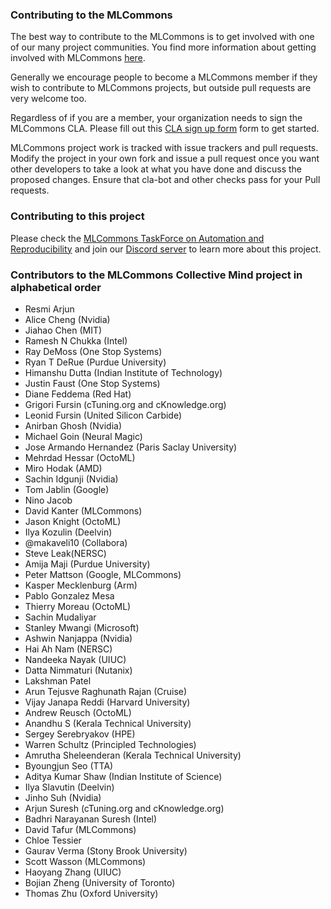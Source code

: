 ### Contributing to the MLCommons

The best way to contribute to the MLCommons is to get involved with one of our many project communities. 
You find more information about getting involved with MLCommons [here](https://mlcommons.org/en/get-involved/#getting-started). 

Generally we encourage people to become a MLCommons member if they wish to contribute to MLCommons projects, 
but outside pull requests are very welcome too.

Regardless of if you are a member, your organization needs to sign the MLCommons CLA. 
Please fill out this [CLA sign up form](https://forms.gle/Ew1KkBVpyeJDuRw67) form to get started.

MLCommons project work is tracked with issue trackers and pull requests. 
Modify the project in your own fork and issue a pull request once you want other developers 
to take a look at what you have done and discuss the proposed changes. 
Ensure that cla-bot and other checks pass for your Pull requests.

### Contributing to this project

Please check the [MLCommons TaskForce on Automation and Reproducibility](docs/taskforce.md)
and join our [Discord server](https://discord.gg/JjWNWXKxwT)
to learn more about this project.

### Contributors to the MLCommons Collective Mind project in alphabetical order

* Resmi Arjun
* Alice Cheng (Nvidia)
* Jiahao Chen (MIT)
* Ramesh N Chukka (Intel)
* Ray DeMoss (One Stop Systems)
* Ryan T DeRue (Purdue University)
* Himanshu Dutta (Indian Institute of Technology)
* Justin Faust (One Stop Systems)
* Diane Feddema (Red Hat)
* Grigori Fursin (cTuning.org and cKnowledge.org)
* Leonid Fursin (United Silicon Carbide)
* Anirban Ghosh (Nvidia)
* Michael Goin (Neural Magic)
* Jose Armando Hernandez (Paris Saclay University)
* Mehrdad Hessar (OctoML)
* Miro Hodak (AMD)
* Sachin Idgunji (Nvidia)
* Tom Jablin (Google)
* Nino Jacob
* David Kanter (MLCommons)
* Jason Knight (OctoML)
* Ilya Kozulin (Deelvin)
* @makaveli10 (Collabora)
* Steve Leak(NERSC) 
* Amija Maji (Purdue University)
* Peter Mattson (Google, MLCommons)
* Kasper Mecklenburg (Arm)
* Pablo Gonzalez Mesa
* Thierry Moreau (OctoML)
* Sachin Mudaliyar
* Stanley Mwangi (Microsoft)
* Ashwin Nanjappa (Nvidia)
* Hai Ah Nam (NERSC)
* Nandeeka Nayak (UIUC)
* Datta Nimmaturi (Nutanix)
* Lakshman Patel
* Arun Tejusve Raghunath Rajan (Cruise)
* Vijay Janapa Reddi (Harvard University)
* Andrew Reusch (OctoML)
* Anandhu S (Kerala Technical University)
* Sergey Serebryakov (HPE)
* Warren Schultz (Principled Technologies)
* Amrutha Sheleenderan (Kerala Technical University)
* Byoungjun Seo (TTA)
* Aditya Kumar Shaw (Indian Institute of Science)
* Ilya Slavutin (Deelvin)
* Jinho Suh (Nvidia)
* Arjun Suresh (cTuning.org and cKnowledge.org)
* Badhri Narayanan Suresh (Intel)
* David Tafur (MLCommons)
* Chloe Tessier
* Gaurav Verma (Stony Brook University)
* Scott Wasson (MLCommons)
* Haoyang Zhang  (UIUC)
* Bojian Zheng (University of Toronto)
* Thomas Zhu (Oxford University)
